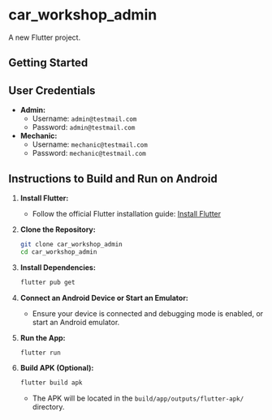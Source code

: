 # car_workshop_admin

A new Flutter project.

## Getting Started


## User Credentials

- **Admin:**
    - Username: `admin@testmail.com`
    - Password: `admin@testmail.com`
- **Mechanic:**
    - Username: `mechanic@testmail.com`
    - Password: `mechanic@testmail.com`

## Instructions to Build and Run on Android

1. **Install Flutter:**
     - Follow the official Flutter installation guide: [Install Flutter](https://flutter.dev/docs/get-started/install)

2. **Clone the Repository:**
     ```sh
     git clone car_workshop_admin
     cd car_workshop_admin
     ```

3. **Install Dependencies:**
     ```sh
     flutter pub get
     ```

4. **Connect an Android Device or Start an Emulator:**
     - Ensure your device is connected and debugging mode is enabled, or start an Android emulator.

5. **Run the App:**
     ```sh
     flutter run
     ```

6. **Build APK (Optional):**
     ```sh
     flutter build apk
     ```
     - The APK will be located in the `build/app/outputs/flutter-apk/` directory.
